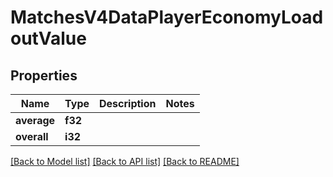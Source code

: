 # MatchesV4DataPlayerEconomyLoadoutValue

## Properties

Name | Type | Description | Notes
------------ | ------------- | ------------- | -------------
**average** | **f32** |  | 
**overall** | **i32** |  | 

[[Back to Model list]](../README.md#documentation-for-models) [[Back to API list]](../README.md#documentation-for-api-endpoints) [[Back to README]](../README.md)


